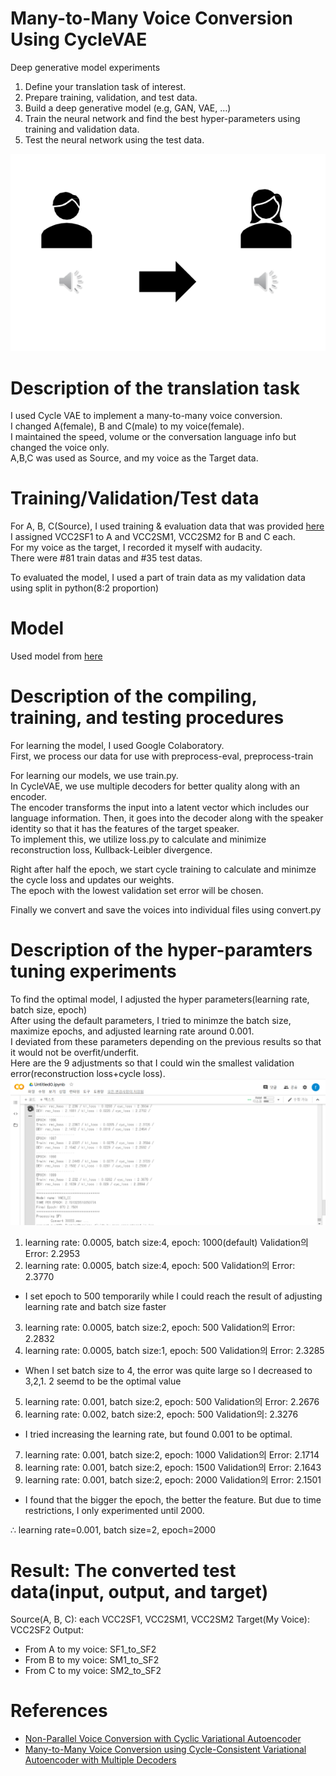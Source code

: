 # Many-to-Many Voice Conversion Using CycleVAE
Deep generative model experiments
1. Define your translation task of interest.
2. Prepare training, validation, and test data.
3. Build a deep generative model (e.g, GAN, VAE, …)
4. Train the neural network and find the best hyper-parameters using training and validation data.
5. Test the neural network using the test data.

<p align="center">
 <img src="/voiceConversion.PNG">
 </p>


# Description of the translation task
I used Cycle VAE to implement a many-to-many voice conversion.   
I changed A(female), B and C(male) to my voice(female).   
I maintained the speed, volume or the conversation language info but changed the voice only.   
A,B,C was used as Source, and my voice as the Target data.   


# Training/Validation/Test data
For A, B, C(Source), I used training & evaluation data that was provided [here](https://datashare.is.ed.ac.uk/handle/10283/3061)   
I assigned VCC2SF1 to A and VCC2SM1, VCC2SM2 for B and C each.   
For my voice as the target, I recorded it myself with audacity.   
There were #81 train datas and #35 test datas.   

To evaluated the model, I used a part of train data as my validation data using split in python(8:2 proportion)

# Model
Used model from [here](https://github.com/positivewon/AI_Homework_VC)

# Description of the compiling, training, and testing procedures
For learning the model, I used Google Colaboratory.   
First, we process our data for use with preprocess-eval, preprocess-train   

For learning our models, we use train.py.   
In CycleVAE, we use multiple decoders for better quality along with an encoder.   
The encoder transforms the input into a latent vector which includes our language information. Then, it goes into the decoder along with the speaker identity so that it has the features of the target speaker.   
To implement this, we utilize loss.py to calculate and minimize reconstruction loss, Kullback-Leibler divergence.    

Right after half the epoch, we start cycle training to calculate and minimze the cycle loss and updates our weights.   
The epoch with the lowest validation set error will be chosen.

Finally we convert and save the voices into individual files using convert.py

# Description of the hyper-paramters tuning experiments
To find the optimal model, I adjusted the hyper parameters(learning rate, batch size, epoch)   
After using the default parameters, I tried to minimze the batch size, maximize epochs, and adjusted learning rate around 0.001.   
I deviated from these parameters depending on the previous results so that it would not be overfit/underfit.   
Here are the 9 adjustments so that I could win the smallest validation error(reconstruction loss+cycle loss).   
![result](/result.png)

1. learning rate: 0.0005, batch size:4, epoch: 1000(default)
Validation의 Error: 2.2953
2. learning rate: 0.0005, batch size:4, epoch: 500
Validation의 Error: 2.3770
* I set epoch to 500 temporarily while I could reach the result of adjusting learning rate and batch size faster
3. learning rate: 0.0005, batch size:2, epoch: 500
Validation의 Error: 2.2832
4. learning rate: 0.0005, batch size:1, epoch: 500
Validation의 Error: 2.3285
* When I set batch size to 4, the error was quite large so I decreased to 3,2,1. 2 seemd to be the optimal value
5. learning rate: 0.001, batch size:2, epoch: 500
Validation의 Error: 2.2676
6. learning rate: 0.002, batch size:2, epoch: 500
Validation의: 2.3276
* I tried increasing the learning rate, but found 0.001 to be optimal.
7. learning rate: 0.001, batch size:2, epoch: 1000
Validation의 Error: 2.1714
8. learning rate: 0.001, batch size:2, epoch: 1500
Validation의 Error: 2.1643
9. learning rate: 0.001, batch size:2, epoch: 2000
Validation의 Error: 2.1501
* I found that the bigger the epoch, the better the feature. But due to time restrictions, I only experimented until 2000.
 
∴ learning rate=0.001, batch size=2, epoch=2000

# Result: The converted test data(input, output, and target)
Source(A, B, C): each VCC2SF1, VCC2SM1, VCC2SM2
Target(My Voice): VCC2SF2
Output:
*	From A to my voice: SF1_to_SF2
*	From B to my voice: SM1_to_SF2
*	From C to my voice: SM2_to_SF2

# References
* [Non-Parallel Voice Conversion with Cyclic Variational Autoencoder](https://www.isca-speech.org/archive/Interspeech_2019/pdfs/2307.pdf)
* [Many-to-Many Voice Conversion using Cycle-Consistent Variational Autoencoder with Multiple Decoders](https://arxiv.org/abs/1909.06805)
